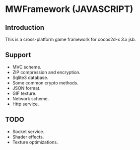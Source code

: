# MWFramework (JAVASCRIPT)

## Introduction

This is a cross-platform game framework for cocos2d-x 3.x jsb.

## Support

- MVC scheme.
- ZIP compression and encryption.
- Sqlite3 database.
- Some common crypto methods.
- JSON format.
- GIF texture.
- Network scheme.
- Http service.

## TODO

- Socket service.
- Shader effects.
- Texture optimizations.
